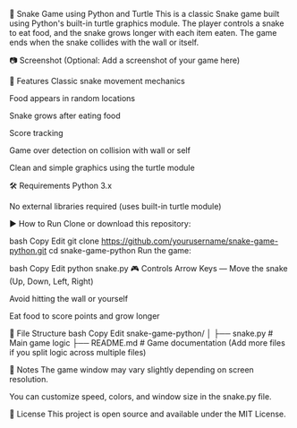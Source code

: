 🐍 Snake Game using Python and Turtle
This is a classic Snake game built using Python's built-in turtle graphics module. The player controls a snake to eat food, and the snake grows longer with each item eaten. The game ends when the snake collides with the wall or itself.

📷 Screenshot
(Optional: Add a screenshot of your game here)

🚀 Features
Classic snake movement mechanics

Food appears in random locations

Snake grows after eating food

Score tracking

Game over detection on collision with wall or self

Clean and simple graphics using the turtle module

🛠️ Requirements
Python 3.x

No external libraries required (uses built-in turtle module)

▶️ How to Run
Clone or download this repository:

bash
Copy
Edit
git clone https://github.com/yourusername/snake-game-python.git
cd snake-game-python
Run the game:

bash
Copy
Edit
python snake.py
🎮 Controls
Arrow Keys — Move the snake (Up, Down, Left, Right)

Avoid hitting the wall or yourself

Eat food to score points and grow longer

📂 File Structure
bash
Copy
Edit
snake-game-python/
│
├── snake.py         # Main game logic
├── README.md        # Game documentation
(Add more files if you split logic across multiple files)

📌 Notes
The game window may vary slightly depending on screen resolution.

You can customize speed, colors, and window size in the snake.py file.

📄 License
This project is open source and available under the MIT License.
